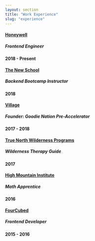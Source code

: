 ```yaml
---
layout: section
title: "Work Experience"
slug: "experience"
---
```


<div class="experience">
    <div class="experience-left">
        <a target="_blank" href="https://www.honeywell.com/">
            <h4 class="font-400">Honeywell</h4>
        </a>
        <h5 class="font-400">Frontend Engineer</h5>
    </div>
    <div class="experience-right">
        <h4 class="font-400">2018 - Present</h4>
    </div>
</div>
<div class="experience">
    <div class="experience-left">
        <a target="_blank" href="https://tnsatlanta.org/">
            <h4 class="font-400">The New School</h4>
        </a>
        <h5 class="font-400">Backend Bootcamp Instructor</h5>
    </div>
    <div class="experience-right">
        <h4 class="font-400">2018</h4>
    </div>
</div>
<div class="experience">
    <div class="experience-left">
        <a target="_blank" href="https://goodienation.org/">
            <h4 class="font-400">Village</h4>
        </a>
        <h5 class="font-400">Founder: Goodie Nation Pre-Accelerator</h5>
    </div>
    <div class="experience-right">
        <h4 class="font-400">2017 - 2018</h4>
    </div>
</div>
<div class="experience">
    <div class="experience-left">
        <a target="_blank" href="http://truenorthwilderness.com/">
            <h4 class="font-400">True North Wilderness Programs</h4>
        </a>
        <h5 class="font-400">Wilderness Therapy Guide</h5>
    </div>
    <div class="experience-right">
        <h4 class="font-400">2017</h4>
    </div>
</div>
<div class="experience">
    <div class="experience-left">
        <a target="_blank" href="https://www.hminet.org/">
            <h4 class="font-400">High Mountain Institute</h4>
        </a>
        <h5 class="font-400">Math Apprentice</h5>
    </div>
    <div class="experience-right">
        <h4 class="font-400">2016</h4>
    </div>
</div>
<div class="experience">
    <div class="experience-left">
        <a target="_blank" href="http://fourcubed.com/">
            <h4 class="font-400">FourCubed</h4>
        </a>
        <h5 class="font-400">Frontend Developer</h5>
    </div>
    <div class="experience-right">
        <h4 class="font-400">2015 - 2016</h4>
    </div>
</div>
